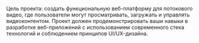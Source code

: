  Цель проекта: создать функциональную веб-платформу для потокового видео, где
пользователи могут просматривать, загружать и управлять видеоконтентом. Проект должен
продемонстрировать ваши навыки в разработке веб-приложений с использованием
современного стека технологий и соблюдением принципов UI/UX-дизайна.
